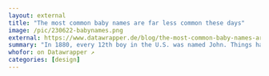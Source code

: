 ```yaml
---
layout: external
title: "The most common baby names are far less common these days"
image: /pic/230622-babynames.png
external: https://www.datawrapper.de/blog/the-most-common-baby-names-are-far-less-common
summary: "In 1880, every 12th boy in the U.S. was named John. Things have changed."
whofor: on Datawrapper ↗
categories: [design]
---
```

